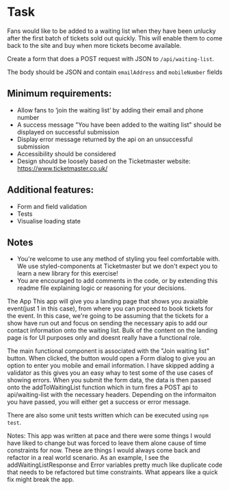 # Task

Fans would like to be added to a waiting list when they have been unlucky after the first batch of tickets sold out quickly. This will enable them to come back to the site and buy when more tickets become available.

Create a form that does a POST request with JSON to `/api/waiting-list`.

The body should be JSON and contain `emailAddress` and `mobileNumber` fields

## Minimum requirements:

- Allow fans to ‘join the waiting list’ by adding their email and phone number
- A success message "You have been added to the waiting list" should be displayed on successful submission
- Display error message returned by the api on an unsuccessful submission
- Accessibility should be considered
- Design should be loosely based on the Ticketmaster website: https://www.ticketmaster.co.uk/

## Additional features:

- Form and field validation
- Tests
- Visualise loading state

## Notes

- You're welcome to use any method of styling you feel comfortable with. We use styled-components at Ticketmaster but we don't expect you to learn a new library for this exercise!
- You are encouraged to add comments in the code, or by extending this readme file explaining logic or reasoning for your decisions.


The App
This app will give you a landing page that shows you avaialble event(just 1 in this case), from where you can proceed to book tickets for the event.
In this case, we're going to be assuming that the tickets for a show have run out and focus on sending the necessary apis to add our contact information onto the waiting list. Bulk of the content on the landing page is for UI purposes only and doesnt really have a functional role.

The main functional component is associated with the "Join waiting list" button. When clicked, the button would open a Form dialog to give you an option to enter you mobile and email information. I have skipped adding a validator as this gives you an easy whay to test some of the use cases of showing errors.
When you submit the form data, the data is then passed onto the addToWaitingList function which in turn fires a POST api to api/waiting-list with the necessary headers. Depending on the informaiton you have passed, you will either get a success or error message.

There are also some unit tests written which can be executed using `npm test`.

Notes: This app was written at pace and there were some things I would have liked to change but was forced to leave them alone cause of time constraints for now. These are things I would always come back and refactor in a real world scenario. As an example, I see the addWaitingListResponse and Error variables pretty much like duplicate code that needs to be refactored but time constraints. What appears like a quick fix might break the app.
